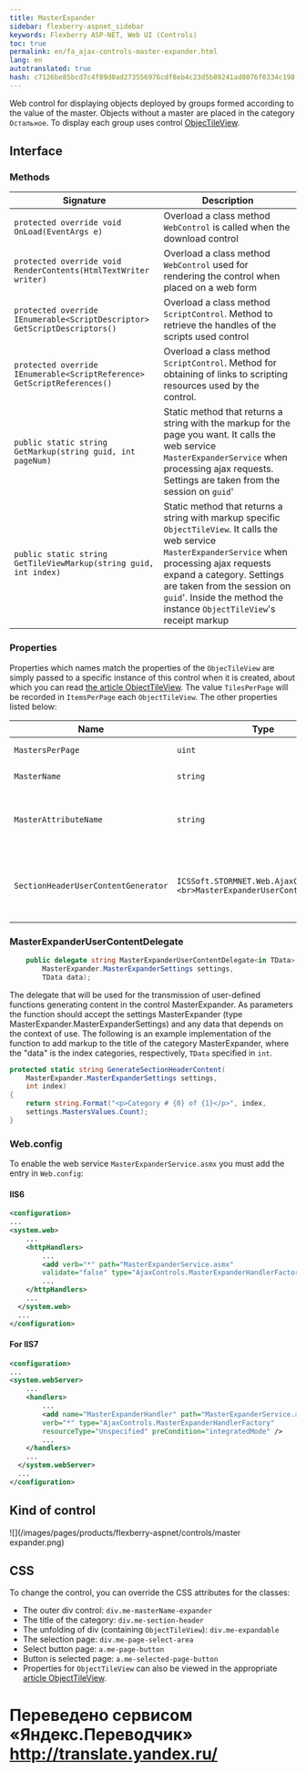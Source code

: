 ```yaml
--- 
title: MasterExpander 
sidebar: flexberry-aspnet_sidebar 
keywords: Flexberry ASP-NET, Web UI (Controls) 
toc: true 
permalink: en/fa_ajax-controls-master-expander.html 
lang: en 
autotranslated: true 
hash: c7126be85bcd7c4f89d0ad273556976cdf8eb4c23d5b89241ad8076f0334c198 
--- 
```


Web control for displaying objects deployed by groups formed according to the value of the master. Objects without a master are placed in the category `Остальное`. To display each group uses control [ObjecTileView](fa_ajax-controls-object-tile-view.html). 

## Interface 

### Methods 

| Signature | Description| 
|---------------------------------------|----------------------------------------| 
| `protected override void OnLoad(EventArgs e)` | Overload a class method `WebControl` is called when the download control| 
| `protected override void RenderContents(HtmlTextWriter writer)` | Overload a class method `WebControl` used for rendering the control when placed on a web form| 
| `protected override IEnumerable<SсriptDesсriptor> GetSсriptDesсriptors()` | Overload a class method `SсriptControl`. Method to retrieve the handles of the scripts used control| 
| `protected override IEnumerable<SсriptReference> GetSсriptReferences()` | Overload a class method `SсriptControl`. Method for obtaining of links to scripting resources used by the control.| 
| `public static string GetMarkup(string guid, int pageNum)` | Static method that returns a string with the markup for the page you want. It calls the web service `MasterExpanderService` when processing ajax requests. Settings are taken from the session on `guid`'| 
| `public static string GetTileViewMarkup(string guid, int index)` | Static method that returns a string with markup specific `ObjectTileView`. It calls the web service `MasterExpanderService` when processing ajax requests expand a category. Settings are taken from the session on `guid`'. Inside the method the instance `ObjectTileView`'s receipt markup| 

### Properties 

Properties which names match the properties of the `ObjecTileView` are simply passed to a specific instance of this control when it is created, about which you can read [the article ObjectTileView](fa_ajax-controls-object-tile-view.html). The value `TilesPerPage` will be recorded in `ItemsPerPage` each `ObjectTileView`. The other properties listed below: 

| Name | Type | Description| 
|--------------|------------------------|------------------------| 
| `MastersPerPage` | `uint` | the Number of categories on one page `MasterExpander`| 
| `MasterName` | `string` | the name of the attribute objects **stores master** used to group| 
| `MasterAttributeName` | `string` | the name of the attribute **masters**, which is separation. If, for example, to group objects by topic name, then `MasterName` will be equal to `Тема` and `MasterAttributeName` - `Название`| 
| `SectionHeaderUserContentGenerator` | `ICSSoft.STORMNET.Web.AjaxControls.<br>MasterExpanderUserContentDelegate` | is Used to specify a function that will generate the custom content in the headers of each category. Read more about the delegate type MasterExpanderUserContentDelegate written below.| 

### MasterExpanderUserContentDelegate 

```csharp
    public delegate string MasterExpanderUserContentDelegate<in TData>(
        MasterExpander.MasterExpanderSettings settings,
        TData data);
``` 

The delegate that will be used for the transmission of user-defined functions generating content in the control MasterExpander. As parameters the function should accept the settings MasterExpander (type MasterExpander.MasterExpanderSettings) and any data that depends on the context of use. The following is an example implementation of the function to add markup to the title of the category MasterExpander, where the "data" is the index categories, respectively, `TData` specified in `int`. 

```csharp
protected static string GenerateSectionHeaderContent(
    MasterExpander.MasterExpanderSettings settings,
    int index)
{
    return string.Format("<p>Category # {0} of {1}</p>", index, 
    settings.MastersValues.Count);
}
``` 

### Web.config 

To enable the web service `MasterExpanderService.asmx` you must add the entry in `Web.config`: 

#### IIS6 

```xml
<configuration>
...
<system.web>
    ...
    <httpHandlers>
        ...
        <add verb="*" path="MasterExpanderService.asmx" 
        validate="false" type="AjaxControls.MasterExpanderHandlerFactory" />
        ...  
    </httpHandlers>
    ...
  </system.web>
  ...
</configuration>
``` 

#### For IIS7 

```xml
<configuration>
...
<system.webServer>
    ...
    <handlers>
        ...
        <add name="MasterExpanderHandler" path="MasterExpanderService.asmx"
        verb="*" type="AjaxControls.MasterExpanderHandlerFactory" 
        resourceType="Unspecified" preCondition="integratedMode" />
        ...  
    </handlers>
    ...
  </system.webServer>
  ...
</configuration>
``` 

## Kind of control 

![](/images/pages/products/flexberry-aspnet/controls/master expander.png) 

## CSS 

To change the control, you can override the CSS attributes for the classes: 

* The outer div control: `div.me-masterName-expander` 
* The title of the category: `div.me-section-header` 
* The unfolding of div (containing `ObjectTileView`): `div.me-expandable` 
* The selection page: `div.me-page-select-area` 
* Select button page: `a.me-page-button` 
* Button is selected page: `a.me-selected-page-button` 
* Properties for `ObjectTileView` can also be viewed in the appropriate [article ObjectTileView](fa_ajax-controls-object-tile-view.html). 



 # Переведено сервисом «Яндекс.Переводчик» http://translate.yandex.ru/